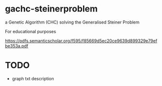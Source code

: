 # gachc-steinerproblem
a Genetic Algorithm (CHC) solving the Generalised Steiner Problem

For educational purposes

https://pdfs.semanticscholar.org/f595/f85669d5ec20ce9639d899329e79efbe353a.pdf

# TODO
- graph txt description

